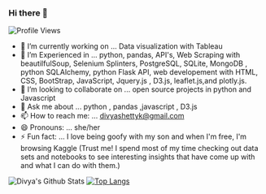 ### Hi there 👋
![Profile Views](https://komarev.com/ghpvc/?username=divya-gh)

- 🔭 I’m currently working on ... Data visualization with Tableau
- 🌱 I’m Experienced in ... python, pandas, API's, Web Scraping with beautilfulSoup, Selenium Splinters, PostgreSQL, SQLite, MongoDB , python SQLAlchemy, python Flask API, web developement with HTML, CSS, BootStrap, JavaScript, Jquery.js , D3.js, leaflet.js,and plotly.js.
- 👯 I’m looking to collaborate on ... open source projects in python and Javascript 
- 💬 Ask me about ... python , pandas ,javascript , D3.js
- 📫 How to reach me: ... divyashettyk@gmail.com
- 😄 Pronouns: ... she/her
- ⚡ Fun fact: ... I love being goofy with my son and when I'm free, I'm browsing Kaggle (Trust me! I spend most of my time checking out data sets and notebooks to see interesting insights that have come up with and what I can do with them.)

![Divya's Github Stats](https://github-readme-stats.vercel.app/api?username=divya-gh&show_icons=true)
[![Top Langs](https://github-readme-stats.vercel.app/api/top-langs/?username=divya-gh&layout=compact)](https://github.com/divya-gh)
